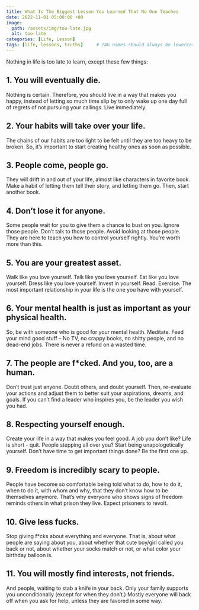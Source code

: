 ```yaml
---
title: What Is The Biggest Lesson You Learned That No One Teaches
date: 2022-11-01 05:00:00 +00
image:
  path: /assets/img/too-late.jpg
  alt: too-late
categories: [Life, Lesson]
tags: [life, lessons, truths]     # TAG names should always be lowercase
---
```


Nothing in life is too late to learn, except these few things:

## 1. You will eventually die.

Nothing is certain. Therefore, you should live in a way that makes you happy, instead of letting so much time slip by to only wake up one day full of regrets of not pursuing your callings. Live immediately.

## 2. Your habits will take over your life.

The chains of our habits are too light to be felt until they are too heavy to be broken. So, it’s important to start creating healthy ones as soon as possible.

## 3. People come, people go. 

They will drift in and out of your life, almost like characters in favorite book. Make a habit of letting them tell their story, and letting them go. Then, start another book.

## 4. Don’t lose it for anyone.

Some people wait for you to give them a chance to bust on you. Ignore those people. Don’t talk to those people. Avoid looking at those people. They are here to teach you how to control yourself rightly. You’re worth more than this.

## 5. You are your greatest asset.

Walk like you love yourself. Talk like you love yourself. Eat like you love yourself. Dress like you love yourself. Invest in yourself. Read. Exercise. The most important relationship in your life is the one you have with yourself.

## 6. Your mental health is just as important as your physical health.

So, be with someone who is good for your mental health. Meditate. Feed your mind good stuff – No TV, no crappy books, no shitty people, and no dead-end jobs. There is never a refund on a wasted time.

## 7. The people are f*cked. And you, too, are a human.

Don’t trust just anyone. Doubt others, and doubt yourself. Then, re-evaluate your actions and adjust them to better suit your aspirations, dreams, and goals. If you can’t find a leader who inspires you, be the leader you wish you had.

## 8. Respecting yourself enough.

Create your life in a way that makes you feel good. A job you don’t like? Life is short - quit. People stepping all over you? Start being unapologetically yourself. Don’t have time to get important things done? Be the first one up. <!--Oh yeah, and please, always use a condom.-->

## 9. Freedom is incredibly scary to people.

People have become so comfortable being told what to do, how to do it, when to do it, with whom and why, that they don’t know how to be themselves anymore. That’s why everyone who shows signs of freedom reminds others in what prison they live. Expect prisoners to revolt.

## 10. Give less fucks.

Stop giving f*cks about everything and everyone. That is, about what people are saying about you, about whether that cute boy/girl called you back or not, about whether your socks match or not, or what color your birthday balloon is.

## 11. You will mostly find interests, not friends.

And people, waiting to stab a knife in your back. Only your family supports you unconditionally (except for when they don’t.) Mostly everyone will back off when you ask for help, unless they are favored in some way.